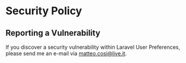 # Security Policy

## Reporting a Vulnerability

If you discover a security vulnerability within Laravel User Preferences,
please send me an e-mail via [matteo.cosi@live.it](mailto:matteo.cosi@live.it).
